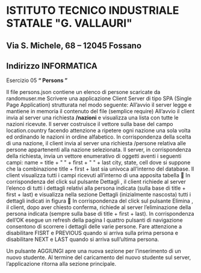 # ISTITUTO TECNICO INDUSTRIALE STATALE "G. VALLAURI"

## Via S. Michele, 68 – 12045 Fossano

## Indirizzo INFORMATICA

Esercizio 05 **“ Persons ”**

Il file persons.json contiene un elenco di persone scaricate da randomuser.me
Scrivere una applicazione Client Server di tipo SPA (Single Page Application) strutturata nel modo seguente:
All’avvio il server legge e mantiene in memoria il contenuto del file (semplice require)
All’avvio il client invia al server una richiesta **/nazioni** e visualizza una lista con tutte le nazioni ricevute.
Il server costruisce il vettore sulla base del campo location.country facendo attenzione a ripetere ogni nazione una
sola volta ed ordinando le nazioni in ordine alfabetico.
 In corrispondenza della scelta di una nazione, il client invia al server una richiesta /persone relativa alle
persone appartenenti alla nazione selezionata. Il server, in corrispondenza della richiesta, invia un vettore
enumerativo di oggetti aventi i seguenti campi:
name = title + " " + first + " " + last
city, state, cell
dove si suppone che la combinazione title + first + last sia univoca all’interno del database.
Il client visualizza tutti i campi ricevuti all’interno di una apposita tabella
 In corrispondenza del click sul pulsante Dettagli , il client richiede al server l’elenco di tutti i dettagli
relativi alla persona indicata (sulla base di title + first + last) e visualizza nella sezione Dettagli
(inizialmente nascosta) tutti i dettagli indicati in figura
 In corrispondenza del click sul pulsante Elimina , il client, dopo aver chiesto conferma, richiede al server
l’eliminazione della persona indicata (sempre sulla base di title + first + last).
In corrispondenza dell’OK esegue un refresh della pagina
I quattro pulsanti di navigazione consentono di scorrere i dettagli delle varie persone.
Fare attenzione a disabilitare FISRT e PREVIOUS quando si arriva sulla prima persona e disabilitare NEXT e LAST
quando si arriva sull’ultima persona.

Un pulsante AGGIUNGI apre una nuova sezione per l’inserimento di un nuovo studente.
Al termine del caricamento del nuovo studente sul server, l’applicazione ritorna alla sezione principale.


